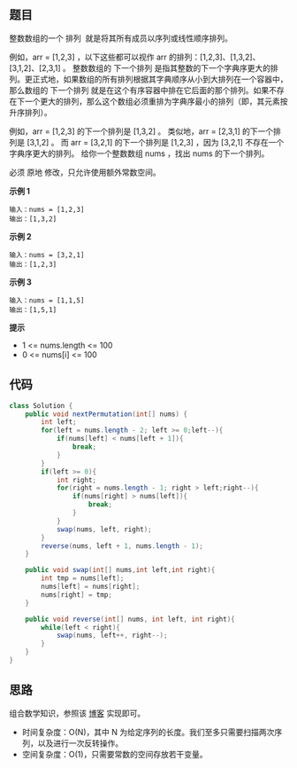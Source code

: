 ## 题目
整数数组的一个 排列  就是将其所有成员以序列或线性顺序排列。

例如，arr = [1,2,3] ，以下这些都可以视作 arr 的排列：[1,2,3]、[1,3,2]、[3,1,2]、[2,3,1] 。
整数数组的 下一个排列 是指其整数的下一个字典序更大的排列。更正式地，如果数组的所有排列根据其字典顺序从小到大排列在一个容器中，那么数组的 下一个排列 就是在这个有序容器中排在它后面的那个排列。如果不存在下一个更大的排列，那么这个数组必须重排为字典序最小的排列（即，其元素按升序排列）。

例如，arr = [1,2,3] 的下一个排列是 [1,3,2] 。
类似地，arr = [2,3,1] 的下一个排列是 [3,1,2] 。
而 arr = [3,2,1] 的下一个排列是 [1,2,3] ，因为 [3,2,1] 不存在一个字典序更大的排列。
给你一个整数数组 nums ，找出 nums 的下一个排列。

必须 原地 修改，只允许使用额外常数空间。

**示例 1**
```
输入：nums = [1,2,3]
输出：[1,3,2]
```

**示例 2**
```
输入：nums = [3,2,1]
输出：[1,2,3]
```

**示例 3**
```
输入：nums = [1,1,5]
输出：[1,5,1]
```

**提示**
* 1 <= nums.length <= 100
* 0 <= nums[i] <= 100

## 代码
```JAVA
class Solution {
    public void nextPermutation(int[] nums) {
        int left;
        for(left = nums.length - 2; left >= 0;left--){
            if(nums[left] < nums[left + 1]){
                break;
            }
        }
        if(left >= 0){
            int right;
            for(right = nums.length - 1; right > left;right--){
                if(nums[right] > nums[left]){
                    break;
                }
            }
            swap(nums, left, right);
        }
        reverse(nums, left + 1, nums.length - 1);
    }

    public void swap(int[] nums,int left,int right){
        int tmp = nums[left];
        nums[left] = nums[right];
        nums[right] = tmp;
    }

    public void reverse(int[] nums, int left, int right){
        while(left < right){
            swap(nums, left++, right--);
        }
    }
}
```

## 思路

组合数学知识，参照该 [博客](https://leetcode-cn.com/problems/next-permutation/solution/xia-yi-ge-pai-lie-by-leetcode-solution/) 实现即可。

* 时间复杂度：O(N)，其中 N 为给定序列的长度。我们至多只需要扫描两次序列，以及进行一次反转操作。
* 空间复杂度：O(1)，只需要常数的空间存放若干变量。